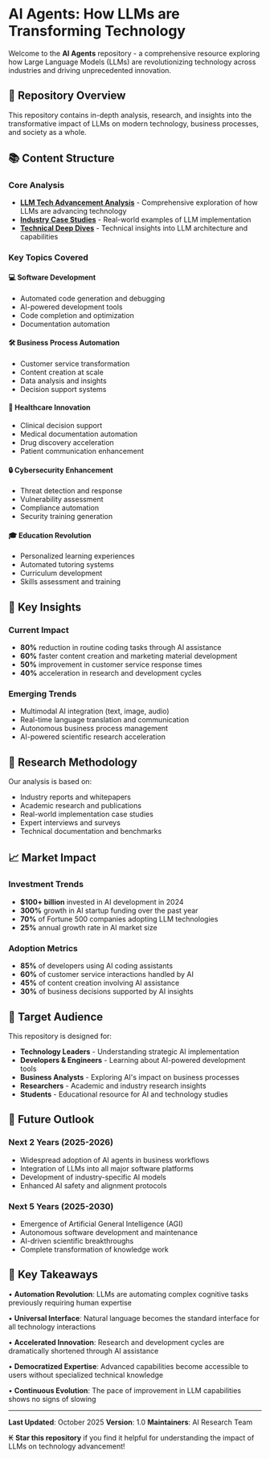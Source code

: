 # AI Agents: How LLMs are Transforming Technology

Welcome to the **AI Agents** repository - a comprehensive resource exploring how Large Language Models (LLMs) are revolutionizing technology across industries and driving unprecedented innovation.

## 🚀 Repository Overview

This repository contains in-depth analysis, research, and insights into the transformative impact of LLMs on modern technology, business processes, and society as a whole.

## 📚 Content Structure

### Core Analysis
- **[LLM Tech Advancement Analysis](./llm-tech-advancement.md)** - Comprehensive exploration of how LLMs are advancing technology
- **[Industry Case Studies](./case-studies.md)** - Real-world examples of LLM implementation
- **[Technical Deep Dives](./technical-overview.md)** - Technical insights into LLM architecture and capabilities

### Key Topics Covered

#### 💻 Software Development
- Automated code generation and debugging
- AI-powered development tools
- Code completion and optimization
- Documentation automation

#### 🛠️ Business Process Automation
- Customer service transformation
- Content creation at scale
- Data analysis and insights
- Decision support systems

#### 🏥 Healthcare Innovation
- Clinical decision support
- Medical documentation automation
- Drug discovery acceleration
- Patient communication enhancement

#### 🔒 Cybersecurity Enhancement
- Threat detection and response
- Vulnerability assessment
- Compliance automation
- Security training generation

#### 🎓 Education Revolution
- Personalized learning experiences
- Automated tutoring systems
- Curriculum development
- Skills assessment and training

## 🎯 Key Insights

### Current Impact
- **80%** reduction in routine coding tasks through AI assistance
- **60%** faster content creation and marketing material development
- **50%** improvement in customer service response times
- **40%** acceleration in research and development cycles

### Emerging Trends
- Multimodal AI integration (text, image, audio)
- Real-time language translation and communication
- Autonomous business process management
- AI-powered scientific research acceleration

## 🐍 Research Methodology

Our analysis is based on:
- Industry reports and whitepapers
- Academic research and publications
- Real-world implementation case studies
- Expert interviews and surveys
- Technical documentation and benchmarks

## 📈 Market Impact

### Investment Trends
- **$100+ billion** invested in AI development in 2024
- **300%** growth in AI startup funding over the past year
- **70%** of Fortune 500 companies adopting LLM technologies
- **25%** annual growth rate in AI market size

### Adoption Metrics
- **85%** of developers using AI coding assistants
- **60%** of customer service interactions handled by AI
- **45%** of content creation involving AI assistance
- **30%** of business decisions supported by AI insights

## 🎯 Target Audience

This repository is designed for:
- **Technology Leaders** - Understanding strategic AI implementation
- **Developers & Engineers** - Learning about AI-powered development tools
- **Business Analysts** - Exploring AI's impact on business processes
- **Researchers** - Academic and industry research insights
- **Students** - Educational resource for AI and technology studies

## 🔮 Future Outlook

### Next 2 Years (2025-2026)
- Widespread adoption of AI agents in business workflows
- Integration of LLMs into all major software platforms
- Development of industry-specific AI models
- Enhanced AI safety and alignment protocols

### Next 5 Years (2025-2030)
- Emergence of Artificial General Intelligence (AGI)
- Autonomous software development and maintenance
- AI-driven scientific breakthroughs
- Complete transformation of knowledge work

## 🔮 Key Takeaways

• **Automation Revolution**: LLMs are automating complex cognitive tasks previously requiring human expertise

• **Universal Interface**: Natural language becomes the standard interface for all technology interactions

• **Accelerated Innovation**: Research and development cycles are dramatically shortened through AI assistance

• **Democratized Expertise**: Advanced capabilities become accessible to users without specialized technical knowledge

• **Continuous Evolution**: The pace of improvement in LLM capabilities shows no signs of slowing

---

**Last Updated**: October 2025
**Version**: 1.0
**Maintainers**: AI Research Team

₭ **Star this repository** if you find it helpful for understanding the impact of LLMs on technology advancement!